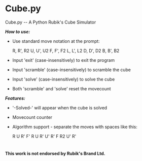 # Cube.py
Cube.py   --   A Python Rubik's Cube Simulator

***How to use:***

* Use standard move notation at the prompt:

  R, R', R2
  U, U', U2
  F, F', F2
  L, L', L2
  D, D', D2
  B, B', B2

* Input 'exit' (case-insensitively) to exit the program

* Input 'scramble' (case-insensitively) to scramble the cube

* Input 'solve' (case-insensitively) to solve the cube

* Both 'scramble' and 'solve' reset the movecount

***Features:***

* '-Solved-' will appear when the cube is solved

* Movecount counter

* Algorithm support - separate the moves with spaces like this:

  R U R' F' R U R' U' R' F R2 U' R'

#

**This work is not endorsed by Rubik's Brand Ltd.**
